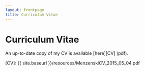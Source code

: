 ```yaml
---
layout: frontpage
title: Curriculum Vitae
---
```


# Curriculum Vitae

An up-to-date copy of my CV is available [here][CV] (pdf).

[CV]: {{ site.baseurl }}/resources/MenzenskiCV_2015_05_04.pdf
